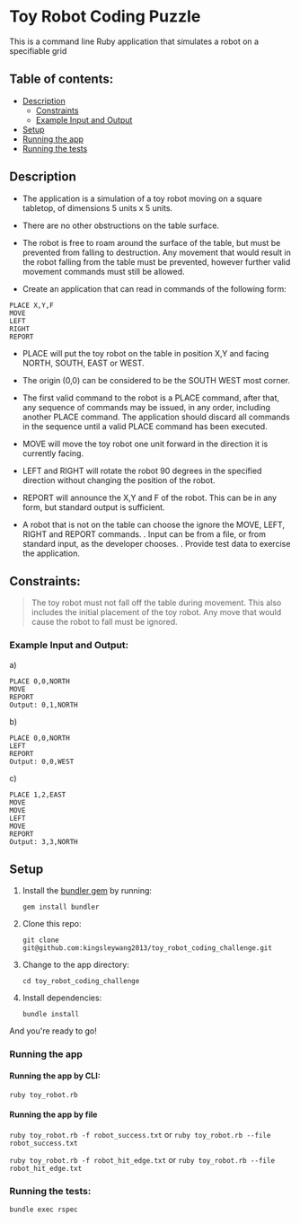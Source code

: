 # Toy Robot Coding Puzzle

This is a command line Ruby application that simulates a robot
on a specifiable grid

## Table of contents:

* [Description](./README.md#description)
  * [Constraints](./README.md#constraints)
  * [Example Input and Output](./README.md#example-input-and-output)
* [Setup](./README.md#setup)
* [Running the app](./README.md#running-the-app)
* [Running the tests](./README.md#running-the-tests)

## Description

- The application is a simulation of a toy robot moving on a square tabletop, of dimensions 5 units x 5 units.
- There are no other obstructions on the table surface.
- The robot is free to roam around the surface of the table, but must be prevented from falling to destruction. Any movement
  that would result in the robot falling from the table must be prevented, however further valid movement commands must still
  be allowed.

- Create an application that can read in commands of the following form:

```
PLACE X,Y,F
MOVE
LEFT
RIGHT
REPORT
```

- PLACE will put the toy robot on the table in position X,Y and facing NORTH, SOUTH, EAST or WEST.
- The origin (0,0) can be considered to be the SOUTH WEST most corner.
- The first valid command to the robot is a PLACE command, after that, any sequence of commands may be issued, in any order, including another PLACE command. The application should discard all commands in the sequence until a valid PLACE command has been executed.
- MOVE will move the toy robot one unit forward in the direction it is currently facing.
- LEFT and RIGHT will rotate the robot 90 degrees in the specified direction without changing the position of the robot.
- REPORT will announce the X,Y and F of the robot. This can be in any form, but standard output is sufficient.

- A robot that is not on the table can choose the ignore the MOVE, LEFT, RIGHT and REPORT commands.
  . Input can be from a file, or from standard input, as the developer chooses.
  . Provide test data to exercise the application.

## Constraints:

> The toy robot must not fall off the table during movement. This also includes the initial placement of the toy robot.
> Any move that would cause the robot to fall must be ignored.

### Example Input and Output:

a)

```
PLACE 0,0,NORTH
MOVE
REPORT
Output: 0,1,NORTH
```

b)

```
PLACE 0,0,NORTH
LEFT
REPORT
Output: 0,0,WEST
```

c)

```
PLACE 1,2,EAST
MOVE
MOVE
LEFT
MOVE
REPORT
Output: 3,3,NORTH
```

## Setup

1. Install the [bundler gem](http://bundler.io/) by running:

    ```gem install bundler```

2. Clone this repo:

    ```git clone git@github.com:kingsleywang2013/toy_robot_coding_challenge.git```

3. Change to the app directory:

    ```cd toy_robot_coding_challenge```

4. Install dependencies:

    ```bundle install```

And you're ready to go!

### Running the app

#### Running the app by CLI:
```ruby toy_robot.rb```

#### Running the app by file
```ruby toy_robot.rb -f robot_success.txt```
or
```ruby toy_robot.rb --file robot_success.txt```

```ruby toy_robot.rb -f robot_hit_edge.txt```
or
```ruby toy_robot.rb --file robot_hit_edge.txt```

### Running the tests:
```bundle exec rspec```
